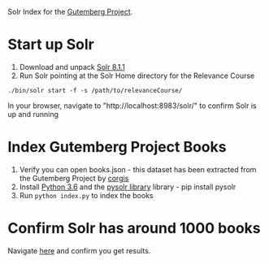 Solr Index for the [Gutemberg Project](https://www.gutenberg.org).

# Start up Solr

1. Download and unpack [Solr 8.1.1](https://www.apache.org/dyn/closer.lua/lucene/solr/8.1.1/solr-8.1.1.zip)
2. Run Solr pointing at the Solr Home directory for the Relevance Course

```
./bin/solr start -f -s /path/to/relevanceCourse/
```

In your browser, navigate to "http://localhost:8983/solr/" to confirm Solr is up and running

# Index Gutemberg Project Books

1. Verify you can open books.json - this dataset has been extracted from the Gutemberg Project by [corgis](https://think.cs.vt.edu/corgis/json/index.html)
2. Install [Python 3.6](https://www.python.org/downloads/) and the [pysolr library](https://github.com/django-haystack/pysolr) library - pip install pysolr
3. Run `python index.py` to index the books

# Confirm Solr has around 1000 books

Navigate [here](http://localhost:8983/solr/books/select?q=*:*) and confirm you get results.
